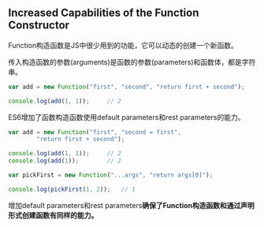 ## Increased Capabilities of the Function Constructor

Function构造函数是JS中很少用到的功能，它可以动态的创建一个新函数。

传入构造函数的参数\(arguments\)是函数的参数\(parameters\)和函数体，都是字符串。

```js
var add = new Function("first", "second", "return first + second");

console.log(add(1, 1));     // 2
```

ES6增加了函数构造函数使用default parameters和rest parameters的能力。

```js
var add = new Function("first", "second = first",
        "return first + second");

console.log(add(1, 1));     // 2
console.log(add(1));        // 2
```

```js
var pickFirst = new Function("...args", "return args[0]");

console.log(pickFirst(1, 2));   // 1
```

增加default parameters和rest parameters**确保了Function构造函数和通过声明形式创建函数有同样的能力。**

